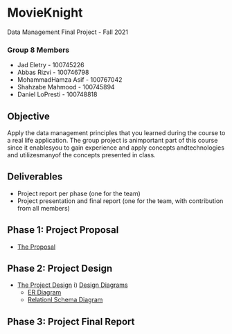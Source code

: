 # MovieKnight
Data Management Final Project - Fall 2021
### Group 8 Members
- Jad Eletry       - 100745226
- Abbas Rizvi      - 100746798
- MohammadHamza Asif      - 100767042
- Shahzabe Mahmood - 100745894
- Daniel LoPresti  - 100748818

## Objective
Apply the data management principles that you learned during the course to a real life application. The group project is animportant part of this course since it enablesyou to gain experience and apply concepts andtechnologies and utilizesmanyof the concepts presented in class.

## Deliverables
 - Project report per phase (one for the team) 
 - Project presentation and final report (one for the team, with contribution from all members)

## Phase 1: Project Proposal
* [The Proposal](https://github.com/Abbas-Rizvi/Movie-Knight/blob/master/Proposal.pdf)
## Phase 2: Project Design
* [The Project Design](https://github.com/Abbas-Rizvi/Movie-Knight/tree/master/Project%20Design)
  i) [Design Diagrams](https://github.com/Abbas-Rizvi/Movie-Knight/tree/master/Project%20Design/Design%20Diagrams)
     * [ER Diagram](https://github.com/Abbas-Rizvi/Movie-Knight/blob/master/Project%20Design/Design%20Diagrams/ER_Diagram.png)
     * [Relationl Schema Diagram](https://github.com/Abbas-Rizvi/Movie-Knight/blob/master/Project%20Design/Design%20Diagrams/Relational_Schema.png)
## Phase 3: Project Final Report
